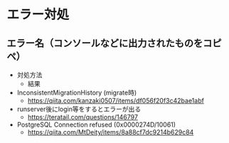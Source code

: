 # エラー対処

## エラー名（コンソールなどに出力されたものをコピペ）
- 対処方法
    - 結果
- InconsistentMigrationHistory (migrate時)
    - https://qiita.com/kanzaki0507/items/df056f20f3c42bae1abf
- runserver後にlogin等をするとエラーが出る
    - https://teratail.com/questions/146797
- PostgreSQL Connection refused (0x0000274D/10061)
    - https://qiita.com/MtDeity/items/8a88cf7dc9214b629c84